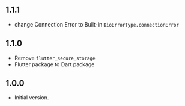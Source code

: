 ## 1.1.1
- change Connection Error to Built-in `DioErrorType.connectionError`

## 1.1.0
- Remove `flutter_secure_storage`
- Flutter package to Dart package

## 1.0.0

- Initial version.
